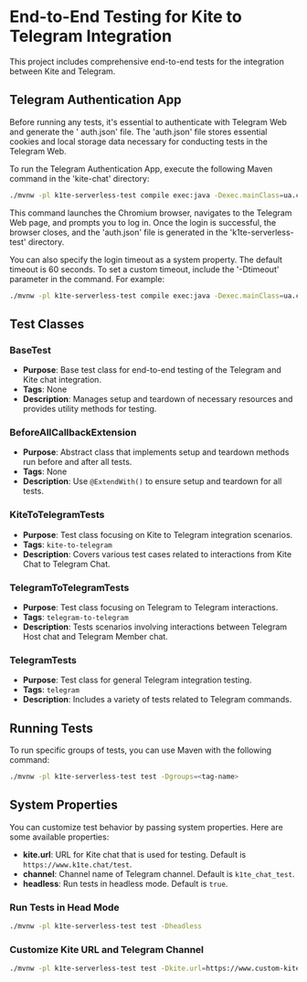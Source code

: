 # End-to-End Testing for Kite to Telegram Integration

This project includes comprehensive end-to-end tests for the integration between Kite and Telegram.

## Telegram Authentication App

Before running any tests, it's essential to authenticate with Telegram Web and generate the '
auth.json' file. The 'auth.json' file stores essential cookies and local storage data necessary for
conducting tests in the Telegram Web.

To run the Telegram Authentication App, execute the following Maven command in the 'kite-chat'
directory:

```bash
./mvnw -pl k1te-serverless-test compile exec:java -Dexec.mainClass=ua.com.pragmasoft.TelegramAuthenticationApp
```

This command launches the Chromium browser, navigates to the Telegram Web page, and prompts you to
log in. Once the login is successful, the browser closes, and the 'auth.json' file is generated in
the 'k1te-serverless-test' directory.

You can also specify the login timeout as a system property. The default timeout is 60 seconds. To
set a custom timeout, include the '-Dtimeout' parameter in the command. For example:

```bash
./mvnw -pl k1te-serverless-test compile exec:java -Dexec.mainClass=ua.com.pragmasoft.TelegramAuthenticationApp -Dtimeout=80000
```

## Test Classes

### BaseTest

- **Purpose**: Base test class for end-to-end testing of the Telegram and Kite chat integration.
- **Tags**: None
- **Description**: Manages setup and teardown of necessary resources and provides utility methods
  for testing.

### BeforeAllCallbackExtension

- **Purpose**: Abstract class that implements setup and teardown methods run before and after all
  tests.
- **Tags**: None
- **Description**: Use `@ExtendWith()` to ensure setup and teardown for all tests.

### KiteToTelegramTests

- **Purpose**: Test class focusing on Kite to Telegram integration scenarios.
- **Tags**: `kite-to-telegram`
- **Description**: Covers various test cases related to interactions from Kite Chat to Telegram
  Chat.

### TelegramToTelegramTests

- **Purpose**: Test class focusing on Telegram to Telegram interactions.
- **Tags**: `telegram-to-telegram`
- **Description**: Tests scenarios involving interactions between Telegram Host chat and Telegram
  Member chat.

### TelegramTests

- **Purpose**: Test class for general Telegram integration testing.
- **Tags**: `telegram`
- **Description**: Includes a variety of tests related to Telegram commands.

## Running Tests

To run specific groups of tests, you can use Maven with the following command:

```bash
./mvnw -pl k1te-serverless-test test -Dgroups=<tag-name>
```

## System Properties

You can customize test behavior by passing system properties. Here are some available properties:

- **kite.url**: URL for Kite chat that is used for testing. Default is `https://www.k1te.chat/test`.
- **channel**: Channel name of Telegram channel. Default is `k1te_chat_test`.
- **headless**: Run tests in headless mode. Default is `true`.

### Run Tests in Head Mode

```bash
./mvnw -pl k1te-serverless-test test -Dheadless
```

### Customize Kite URL and Telegram Channel

```bash
./mvnw -pl k1te-serverless-test test -Dkite.url=https://www.custom-kite-url.com -Dchannel=custom_channel
```
